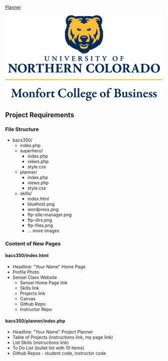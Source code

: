 [Planner](/bacs350/planner)

![Bear Logo](unc.png)


## Project Requirements

### File Structure

* bacs350/
    * index.php
    * superhero/
        * index.php
        * views.php
        * style.css
    * planner/
        * index.php
        * views.php
        * style.css
    * skills/
        * index.html
        * bluehost.png
        * wordpress.png
        * ftp-site-manager.png
        * ftp-dirs.png
        * ftp-files.png
        * ... more images


### Content of New Pages

#### bacs350/index.html

* Headline: "Your Name" Home Page
* Profile Photo
* Sensei Class Website
    * Sensei Home Page link
    * Skills link
    * Projects link
    * Canvas
    * Github Repo
    * Instructor Repo


#### bacs350/planner/index.php

* Headline: "Your Name" Project Planner
* Table of Projects (instructions link, my page link)
* List Skills (instructions link)
* To Do List (bullet list with 10 items)
* Github Repos - student code, instructor code

